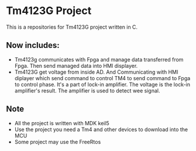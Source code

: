 ﻿# Tm4123G Project
This is a repositories for Tm4123G project written in C.
## Now includes:
* Tm4123g communicates with Fpga and manage data transferred from Fpga. Then send managed data into HMI displayer.
*  Tm4123G get voltage from inside AD. And Communicating with HMI diplayer which send command to control TM4 to send command to Fpga to control phase. It's a part of lock-in amplifier. The voltage is the lock-in amplifier's result. The amplifier is used to detect wee signal.
## Note
*  All the project is written with MDK keil5
* Use the project you need a Tm4 and other devices to download into the MCU
* Some project may use the FreeRtos 
 